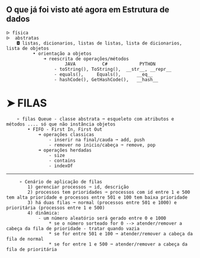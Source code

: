 ## O que já foi visto até agora em Estrutura de dados
    ᐅ física
    ᐅ  abstratas
        ◘ listas, dicionarios, listas de listas, lista de dicionarios, lista de objetos
              • orientação a objetos
                  ➜ reescrita de operações/métodos
                          JAVA          C#            PYTHON
                      - toString(), ToString(),  __str__, __repr__
                      - equals(),     Equals(),      __eq__
                      - hashCode(), GetHashCode(),   __hash__
# ➤ FILAS
        ➢ filas Queue - classe abstrata ➞ esqueleto com atributos e métodos .... só que não instância objetos
            • FIFO - First In, First Out
                ➜ operações classicas 
                    - inserir na final/cauda ➞ add, push 
                    - remover no inicio/cabeça ➞ remove, pop
                ➜ operações herdadas
                    - size
                    - contains
                    - indexOf
---
         ➢ Cenário de aplicação de filas
            1) gerenciar processos ➞ id, descrição
            2) processos tem prioridades ➞ processos com id entre 1 e 500 tem alta prioridade e processos entre 501 e 100 tem baixa prioridade
            3) há duas filas ➞ normal (processos entre 501 e 1000) e prioritária (processos entre 1 e 500)
            4) dinâmica:
                - um número aleatório será gerado entre 0 e 1000
                    * se o número sorteado for 0 --> atender/remover a cabeça da fila de prioridade - tratar quando vazia
                    * se for entre 501 e 100 ➞ atender/remover a cabeça da fila de normal
                    * se for entre 1 e 500 ➞ atender/remover a cabeça da fila de prioritária
